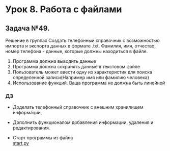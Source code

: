 # Урок 8. Работа с файлами

## Задача №49.
Решение в группах
Создать телефонный справочник с
возможностью импорта и экспорта данных в
формате .txt. Фамилия, имя, отчество, номер
телефона - данные, которые должны находиться
в файле.
1. Программа должна выводить данные
2. Программа должна сохранять данные в
текстовом файле
3. Пользователь может ввести одну из
характеристик для поиска определенной
записи(Например имя или фамилию
человека)
4. Использование функций. Ваша программа
не должна быть линейной

### ДЗ
- Доделать телефонный справочник с внешним хранилищем информации, 
- Дополнить функционалом добавления информации, удаления и редактирования.

- Старт программы из файла  
[start.py](GB_Python_HomeWork_8\start.py)